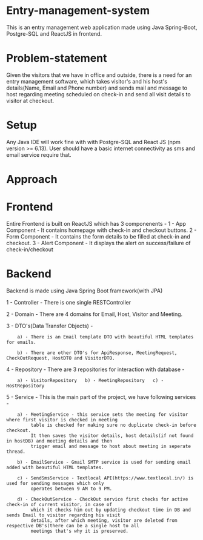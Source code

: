 # Entry-management-system
This is an entry management web application made using Java Spring-Boot, Postgre-SQL and ReactJS in frontend.

# Problem-statement
Given the visitors that we have in office and outside, there is a need for an entry management
software, which takes visitor's and his host's details(Name, Email and Phone number) and sends 
mail and message to host regarding meeting scheduled on check-in and send all visit details to 
visitor at checkout.

# Setup
Any Java IDE will work fine with with Postgre-SQL and React JS (npm version >= 6.13).
User should have a basic internet connectivity as sms and email service require that.

# Approach
   # Frontend
   Entire Frontend is built on ReactJS which has 3 componenents - 
   1 - App Component - It contains homepage with check-in and checkout buttons.
   2 - Form Component - It contains the form details to be filled at check-in and checkout.
   3 - Alert Component - It displays the alert on success/failure of check-in/checkout
   
   # Backend
   Backend is made using Java Spring Boot framework(with JPA)
   
   1 - Controller - There is one single RESTController
   
   2 - Domain - There are 4 domains for Email, Host, Visitor and Meeting.
   
   3 - DTO's(Data Transfer Objects) - 
   
        a) - There is an Email template DTO with beautiful HTML templates for emails.
        
        b) - There are other DTO's for ApiResponse, MeetingRequest, CheckOutRequest, HostDTO and VisitorDTO.
        
   4 - Repository - There are 3 repositories for interaction with database - 
   
        a) - VisitorRepository   b) - MeetingRepository   c) - HostRepository
        
   5 - Service  - This is the main part of the project, we have following services - 
   
        a) - MeetingService - this service sets the meeting for visitor where first visitor is checked in meeting
             table is checked for making sure no duplicate check-in before checkout.
             It then saves the visitor details, host details(if not found in hostDB) and meeting details and then
             trigger email and message to host about meeting in seperate thread.
             
        b) - EmailService - Gmail SMTP service is used for sending email added with beautiful HTML templates.
        
        c) - SendSmsService - Textlocal API(https://www.textlocal.in/) is used for sending messages which only
             operates between 9 AM to 9 PM.
             
        d) - CheckOutService - CheckOut service first checks for active check-in of current visitor, in case of
             which it checks him out by updating checkout time in DB and sends Email to visitor regarding his visit
             details, after which meeting, visitor are deleted from respective DB's(there can be a single host to all
             meetings that's why it is preserved.
             
    


